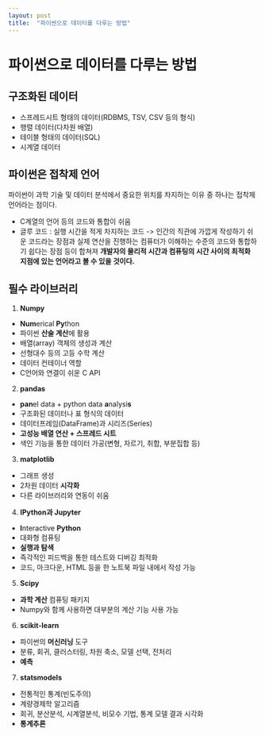 ```yaml
---
layout: post
title:  "파이썬으로 데이터를 다루는 방법"
---
```


# 파이썬으로 데이터를 다루는 방법
## 구조화된 데이터
* 스프레드시트 형태의 데이터(RDBMS, TSV, CSV 등의 형식)
* 행렬 데이터(다차원 배열)
* 테이블 형태의 데이터(SQL)
* 시계열 데이터

## 파이썬은 접착제 언어
파이썬이 과학 기술 및 데이터 분석에서 중요한 위치를 차지하는 이유 중 하나는 접착제 언어라는 점이다.
* C계열의 언어 등의 코드와 통합이 쉬움
* 글루 코드 : 실행 시간을 적게 차지하는 코드
  -> 인간의 직관에 가깝게 작성하기 쉬운 코드라는 장점과 실제 연산을 진행하는 컴퓨터가 이해하는 수준의 코드와 통합하기 쉽다는 장점 등이 합쳐져 **개발자의 물리적 시간과 컴퓨팅의 시간 사이의 최적화 지점에 있는 언어라고 볼 수 있을 것이다.**

## 필수 라이브러리
1. **Numpy**
* **Num**erical **Py**thon
* 파이썬 **산술 계산**에 활용
* 배열(array) 객체의 생성과 계산
* 선형대수 등의 고등 수학 계산
* 데이터 컨테이너 역할
* C언어와 연결이 쉬운 C API

2. **pandas**
* **pan**el data + python data **a**nalysi**s**
* 구조화된 데이터나 표 형식의 데이터
* 데이터프레임(DataFrame)과 시리즈(Series)
* **고성능 배열 연산 + 스프레드 시트**
* 색인 기능을 통한 데이터 가공(변형, 자르기, 취합, 부분집합 등)

3. **matplotlib**
* 그래프 생성
* 2차원 데이터 **시각화**
* 다른 라이브러리와 연동이 쉬움

4. **IPython과 Jupyter**
* **I**nteractive **Python**
* 대화형 컴퓨팅
* **실행과 탐색**
* 즉각적인 피드백을 통한 테스트와 디버깅 최적화
* 코드, 마크다운, HTML 등을 한 노트북 파일 내에서 작성 가능

5. **Scipy**
* **과학 계산** 컴퓨팅 패키지
* Numpy와 함께 사용하면 대부분의 계산 기능 사용 가능

6. **scikit-learn**
* 파이썬의 **머신러닝** 도구
* 분류, 회귀, 클러스터링, 차원 축소, 모델 선택, 전처리
* **예측**

7. **statsmodels**
* 전통적인 통계(빈도주의)
* 계량경제학 알고리즘
* 회귀, 분산분석, 시계열분석, 비모수 기법, 통계 모델 결과 시각화
* **통계추론**

